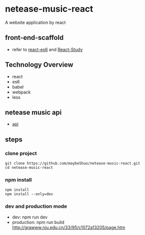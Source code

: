 # netease-music-react
A website application by react

## front-end-scaffold
 - refer to [react-es6](https://github.com/jrainlau/react-es6) and [React-Study](https://github.com/minooo/React-Study)

## Technology Overview
 - react
 - es6
 - babel
 - webpack
 - less

## netease music api
 - [api](https://github.com/u3u/NeteaseCloudMusicApi)

## steps

### clone project
    git clone https://github.com/maybeShuo/netease-music-react.git
    cd netease-music-react

### npm install
    npm install
    npm install --only=dev

### dev and production mode
 - dev: npm run dev
 - production: npm run build
http://grawww.nju.edu.cn/33/95/c1072a13205/page.htm
